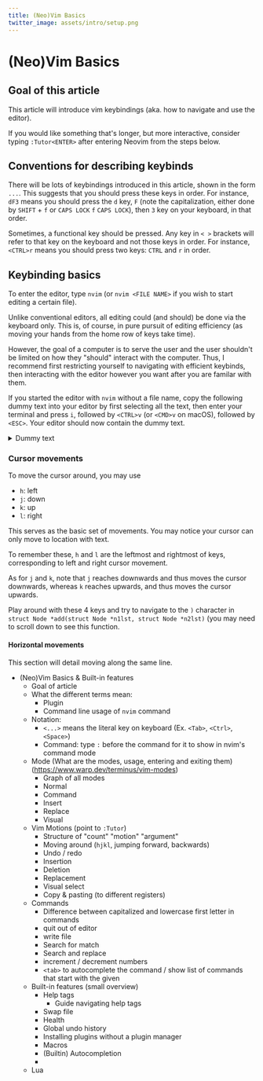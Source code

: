 ```yaml
---
title: (Neo)Vim Basics
twitter_image: assets/intro/setup.png
---
```


# (Neo)Vim Basics

## Goal of this article

This article will introduce vim keybindings (aka. how to navigate and use the editor).

If you would like something that's longer, but more interactive, consider typing `:Tutor<ENTER>` after entering Neovim from the steps below.

## Conventions for describing keybinds

There will be lots of keybindings introduced in this article, shown in the form `...`. This suggests that you should press these keys in order. For instance, `dF3` means you should press the `d` key, `F` (note the capitalization, either done by `SHIFT` + `f` or `CAPS LOCK` `f` `CAPS LOCK`), then `3` key on your keyboard, in that order.

Sometimes, a functional key should be pressed. Any key in `< >` brackets will refer to that key on the keyboard and not those keys in order. For instance, `<CTRL>r` means you should press two keys: `CTRL` and `r` in order.

## Keybinding basics

To enter the editor, type `nvim` (or `nvim <FILE NAME>` if you wish to start editing a certain file). 

Unlike conventional editors, all editing could (and should) be done via the keyboard only. This is, of course, in pure pursuit of editing efficiency (as moving your hands from the home row of keys take time). 

However, the goal of a computer is to serve the user and the user shouldn't be limited on how they "should" interact with the computer. Thus, I recommend first restricting yourself to navigating with efficient keybinds, then interacting with the editor however you want after you are familar with them.

If you started the editor with `nvim` without a file name, copy the following dummy text into your editor by first selecting all the text, then enter your terminal and press `i`, followed by `<CTRL>v` (or `<CMD>v` on macOS), followed by `<ESC>`. Your editor should now contain the dummy text.

<details>
<summary>
Dummy text
</summary>

```
const int BASE = 10000;

struct Node *copy_num(struct Node *nlst)
{
    struct Node *head = NULL, *new = NULL;
    for (; nlst != NULL; nlst = nlst->next)
    {
        if (head != NULL)
        {
            new->next = malloc(sizeof(struct Node));
            new = new->next;
        }
        else
        {
            new = malloc(sizeof(struct Node));
            head = new;
        }
        new->next = NULL;
        new->bigit = nlst->bigit;
    }
    return head;
}

struct Node *trim(struct Node *nlst)
{
    struct Node *next = NULL, *prev = NULL;
    for (; nlst != NULL;
         next = nlst->next, nlst->next = prev, prev = nlst, nlst = next)
        ;
    struct Node* tmp;
    while (prev != NULL && prev->bigit == 0)
    {
        tmp = prev;
        prev = prev->next;
        free(tmp);
        // printf("AH\n");
    }
    nlst = prev;
    prev = NULL;
    next = NULL;
    for (; nlst != NULL;
         next = nlst->next, nlst->next = prev, prev = nlst, nlst = next)
        ;
    return prev;
}

void print_num(struct Node *nlst)
{
    if (nlst == NULL)
    {
        printf("0");
        return;
    }
    struct Node *next = NULL, *prev = NULL;
    for (; nlst != NULL;
         next = nlst->next, nlst->next = prev, prev = nlst, nlst = next)
        ;
    nlst = prev;
    printf("%d", nlst->bigit);
    while (nlst->next != NULL)
    {
        nlst = nlst->next;
        printf("%04d", nlst->bigit);
    }
    nlst = prev;
    prev = NULL;
    next = NULL;
    for (; nlst != NULL;
         next = nlst->next, nlst->next = prev, prev = nlst, nlst = next)
        ;
}

int longer(struct Node *n1, struct Node *n2)
{
    while (n1 != NULL && n2 != NULL)
    {
        n1 = n1->next;
        n2 = n2->next;
    }
    return n1 == NULL ? 0 : 1;
}

struct Node *add(struct Node *n1lst, struct Node *n2lst)
{
    struct Node *l, *s;
    if (longer(n1lst, n2lst))
    {
        l = n1lst;
        s = n2lst;
    }
    else
    {
        l = n2lst;
        s = n1lst;
    }
    struct Node *ret = copy_num(l);
    struct Node *tmpl = ret;
    struct Node *tmps = s;
    while (tmps != NULL)
    {
        tmpl->bigit = tmpl->bigit + tmps->bigit;
        tmps = tmps->next;
        tmpl = tmpl->next;
    }
    int delta = 0;
    tmpl = ret;
    struct Node *prev = NULL;
    while (tmpl != NULL)
    {
        tmpl->bigit = (tmpl->bigit + delta);
        delta = (tmpl->bigit) / BASE;
        tmpl->bigit = tmpl->bigit % BASE;
        prev = tmpl;
        tmpl = tmpl->next;
    }
    if (delta != 0)
    {
        struct Node *end = malloc(sizeof(struct Node));
        end->next = NULL;
        end->bigit = delta;
        prev->next = end;
    }
    if (ret == NULL)
    {
        ret = malloc(sizeof(struct Node));
        ret->next = NULL;
        ret->bigit = 0;
    }
    return trim(ret);
}

struct Node *mult_single(struct Node *l, int n)
{
    struct Node *ret = copy_num(l);
    struct Node *tmp = ret;
    struct Node *prev = NULL;
    int delta = 0;
    for (; tmp != NULL; prev = tmp, tmp = tmp->next)
    {
        tmp->bigit = (tmp->bigit * n + delta);
        delta = (tmp->bigit) / BASE;
        tmp->bigit = (tmp->bigit) % BASE;
        // printf("curr: %d\n", delta);
    }
    if (delta != 0)
    {
        struct Node *end = malloc(sizeof(struct Node));
        end->bigit = delta;
        end->next = NULL;
        prev->next = end;
    }
    return trim(ret);
}

void free_num(struct Node *blst)
{
    struct Node *next = NULL;
    for (; blst != NULL; next = blst->next, free(blst), blst = next)
        ;
}

struct Node *cons_bigit(int bgt, struct Node *nxt)
{
    struct Node *new = malloc(sizeof(struct Node));
    new->next = nxt;
    new->bigit = bgt;
    return new;
};

struct Node *mult(struct Node *n1lst, struct Node *n2lst)
{
    struct Node *ret = NULL;
    for (int b = 0; n2lst != NULL; n2lst = n2lst->next, b++)
    {
        struct Node *ans = mult_single(n1lst, n2lst->bigit);
        for (int j = 0; j < b; j++)
        {
            ans = cons_bigit(0, ans);
        }
        struct Node* add_res = add(ans, ret);
        free_num(ret);
        free_num(ans);
        ret = add_res;
    }
    if (ret == NULL)
    {
        ret = malloc(sizeof(struct Node));
        ret->next = NULL;
        ret->bigit = 0;
    }
    return trim(ret);
}

int main()
{
    struct Node *m = cons_bigit(1, cons_bigit(10, cons_bigit(0, cons_bigit(0, NULL))));
    struct Node *n = NULL;
    struct Node *res = mult(m, n);
    print_num(res);
    free_num(m);
    free_num(n);
    free_num(res);
}
```
</details>

### Cursor movements

To move the cursor around, you may use 
- `h`: left
- `j`: down
- `k`: up
- `l`: right

This serves as the basic set of movements. You may notice your cursor can only move to location with text. 

To remember these, `h` and `l` are the leftmost and rightmost of keys, corresponding to left and right cursor movement. 

As for `j` and `k`, note that `j` reaches downwards and thus moves the cursor downwards, whereas `k` reaches upwards, and thus moves the cursor upwards. 

Play around with these 4 keys and try to navigate to the `)` character in `struct Node *add(struct Node *n1lst, struct Node *n2lst)` (you may need to scroll down to see this function.

#### Horizontal movements

This section will detail moving along the same line.









- (Neo)Vim Basics & Built-in features 
    - Goal of article
    - What the different terms mean: 
        - Plugin
        - Command line usage of `nvim` command
    - Notation:
        - `<...>` means the literal key on keyboard (Ex. `<Tab>`, `<Ctrl>`, `<Space>`)
        - Command: type `:` before the command for it to show in nvim's command mode
    - Mode (What are the modes, usage, entering and exiting them) (https://www.warp.dev/terminus/vim-modes)
        - Graph of all modes
        - Normal
        - Command
        - Insert
        - Replace
        - Visual
    - Vim Motions (point to `:Tutor`)
        - Structure of "count" "motion" "argument"
        - Moving around (`hjkl`, jumping forward, backwards)
        - Undo / redo
        - Insertion
        - Deletion
        - Replacement
        - Visual select
        - Copy & pasting (to different registers)
    - Commands
        - Difference between capitalized and lowercase first letter in commands
        - quit out of editor
        - write file
        - Search for match
        - Search and replace
        - increment / decrement numbers
        - `<tab>` to autocomplete the command / show list of commands that start with the given
    - Built-in features (small overview)
        - Help tags
            - Guide navigating help tags
        - Swap file
        - Health
        - Global undo history
        - Installing plugins without a plugin manager
        - Macros
        - (Builtin) Autocompletion
        - 
    - Lua


